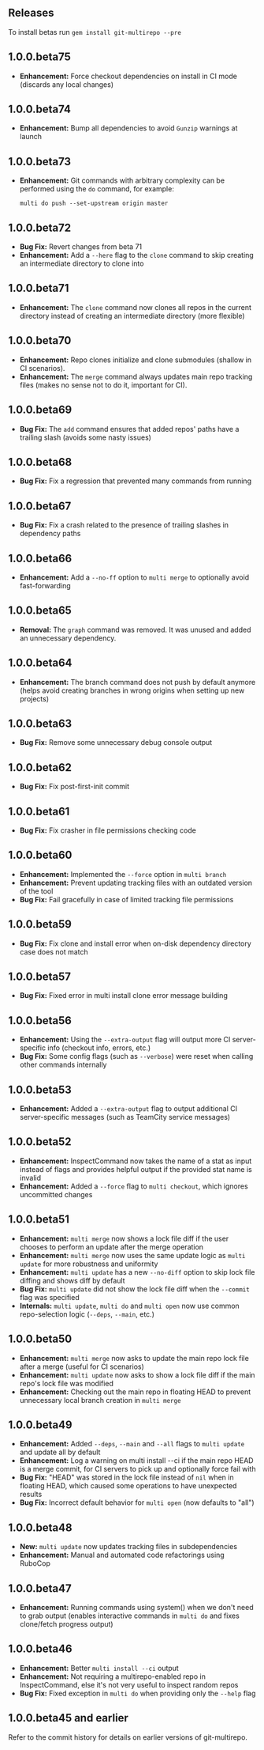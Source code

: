 ## Releases

To install betas run `gem install git-multirepo --pre`

## 1.0.0.beta75

- **Enhancement:** Force checkout dependencies on install in CI mode (discards any local changes)

## 1.0.0.beta74

- **Enhancement:** Bump all dependencies to avoid `Gunzip` warnings at launch

## 1.0.0.beta73

- **Enhancement:** Git commands with arbitrary complexity can be performed using the `do` command, for example:

      multi do push --set-upstream origin master

## 1.0.0.beta72

- **Bug Fix:** Revert changes from beta 71
- **Enhancement:** Add a `--here` flag to the `clone` command to skip creating an intermediate directory to clone into

## 1.0.0.beta71

- **Enhancement:** The `clone` command now clones all repos in the current directory instead of creating an intermediate directory (more flexible)

## 1.0.0.beta70

- **Enhancement:** Repo clones initialize and clone submodules (shallow in CI scenarios).
- **Enhancement:** The `merge` command always updates main repo tracking files (makes no sense not to do it, important for CI).

## 1.0.0.beta69

- **Bug Fix:** The `add` command ensures that added repos' paths have a trailing slash (avoids some nasty issues)

## 1.0.0.beta68

- **Bug Fix:** Fix a regression that prevented many commands from running

## 1.0.0.beta67

- **Bug Fix:** Fix a crash related to the presence of trailing slashes in dependency paths

## 1.0.0.beta66

- **Enhancement:** Add a `--no-ff` option to `multi merge` to optionally avoid fast-forwarding

## 1.0.0.beta65

- **Removal:** The `graph` command was removed. It was unused and added an unnecessary dependency.

## 1.0.0.beta64

- **Enhancement:** The branch command does not push by default anymore (helps avoid creating branches in wrong origins when setting up new projects)

## 1.0.0.beta63

- **Bug Fix:** Remove some unnecessary debug console output

## 1.0.0.beta62

- **Bug Fix:** Fix post-first-init commit

## 1.0.0.beta61

- **Bug Fix:** Fix crasher in file permissions checking code

## 1.0.0.beta60

- **Enhancement:** Implemented the `--force` option in `multi branch`
- **Enhancement:** Prevent updating tracking files with an outdated version of the tool
- **Bug Fix:** Fail gracefully in case of limited tracking file permissions

## 1.0.0.beta59

- **Bug Fix:** Fix clone and install error when on-disk dependency directory case does not match

## 1.0.0.beta57

- **Bug Fix:** Fixed error in multi install clone error message building

## 1.0.0.beta56

- **Enhancement:** Using the `--extra-output` flag will output more CI server-specific info (checkout info, errors, etc.)
- **Bug Fix:** Some config flags (such as `--verbose`) were reset when calling other commands internally

## 1.0.0.beta53

- **Enhancement:** Added a `--extra-output` flag to output additional CI server-specific messages (such as TeamCity service messages)

## 1.0.0.beta52

- **Enhancement:** InspectCommand now takes the name of a stat as input instead of flags and provides helpful output if the provided stat name is invalid
- **Enhancement:** Added a `--force` flag to `multi checkout`, which ignores uncommitted changes

## 1.0.0.beta51

- **Enhancement:** `multi merge` now shows a lock file diff if the user chooses to perform an update after the merge operation
- **Enhancement:** `multi merge` now uses the same update logic as `multi update` for more robustness and uniformity
- **Enhancement:** `multi update` has a new `--no-diff` option to skip lock file diffing and shows diff by default
- **Bug Fix:** `multi update` did not show the lock file diff when the `--commit` flag was specified
- **Internals:** `multi update`, `multi do` and `multi open` now use common repo-selection logic (`--deps`, `--main`, etc.)

## 1.0.0.beta50

- **Enhancement:** `multi merge` now asks to update the main repo lock file after a merge (useful for CI scenarios)
- **Enhancement:** `multi update` now asks to show a lock file diff if the main repo's lock file was modified
- **Enhancement:** Checking out the main repo in floating HEAD to prevent unnecessary local branch creation in `multi merge`

## 1.0.0.beta49

- **Enhancement:** Added `--deps`, `--main` and `--all` flags to `multi update` and update all by default
- **Enhancement:** Log a warning on multi install --ci if the main repo HEAD is a merge commit, for CI servers to pick up and optionally force fail with
- **Bug Fix:** "HEAD" was stored in the lock file instead of `nil` when in floating HEAD, which caused some operations to have unexpected results
- **Bug Fix:** Incorrect default behavior for `multi open` (now defaults to "all")

## 1.0.0.beta48

- **New:** `multi update` now updates tracking files in subdependencies
- **Enhancement:** Manual and automated code refactorings using RuboCop

## 1.0.0.beta47

- **Enhancement:** Running commands using system() when we don't need to grab output (enables interactive commands in `multi do` and fixes clone/fetch progress output)

## 1.0.0.beta46

- **Enhancement:** Better `multi install --ci` output
- **Enhancement:** Not requiring a multirepo-enabled repo in InspectCommand, else it's not very useful to inspect random repos
- **Bug Fix:** Fixed exception in `multi do` when providing only the `--help` flag

## 1.0.0.beta45 and earlier

Refer to the commit history for details on earlier versions of git-multirepo.
